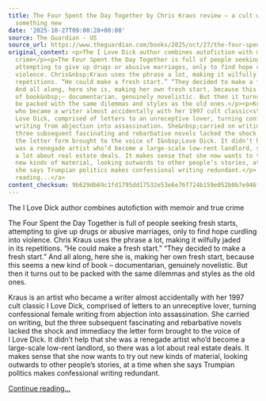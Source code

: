 ```yaml
---
title: The Four Spent the Day Together by Chris Kraus review – a cult writer tries
  something new
date: '2025-10-27T09:00:28+00:00'
source: The Guardian - US
source_url: https://www.theguardian.com/books/2025/oct/27/the-four-spent-the-day-together-by-chris-kraus-review-a-cult-writer-tries-something-new
original_content: <p>The I Love Dick author combines autofiction with memoir and true
  crime</p><p>The Four Spent the Day Together is full of people seeking fresh starts,
  attempting to give up drugs or abusive marriages, only to find hope curdling into
  violence. Chris&nbsp;Kraus uses the phrase a lot, making it wilfully jaded in&nbsp;its
  repetitions. “He could make a fresh start.” “They decided to make a fresh start.”
  And all along, here she is, making her own fresh start, because this seems a new&nbsp;kind
  of book&nbsp;– documentarian, genuinely novelistic. But then it turns&nbsp;out to
  be packed with the same dilemmas and styles as the old ones.</p><p>Kraus is an artist
  who became a writer almost accidentally with her 1997 cult classic<strong> </strong>I
  Love Dick, comprised of letters to an unreceptive lover, turning confessional female
  writing from abjection into assassination. She&nbsp;carried on writing, but the
  three subsequent fascinating and rebarbative novels lacked the shock and immediacy
  the letter form brought to the voice of I&nbsp;Love Dick. It didn’t help that she
  was a renegade artist who’d become a large-scale low-rent landlord, so there was
  a lot about real estate deals. It makes sense that she now wants to try&nbsp;out
  new kinds of material, looking outwards to other people’s stories, at a time when
  she says Trumpian politics makes confessional writing redundant.</p> <a href="https://www.theguardian.com/books/2025/oct/27/the-four-spent-the-day-together-by-chris-kraus-review-a-cult-writer-tries-something-new">Continue
  reading...</a>
content_checksum: 9b629db69c1fd1795dd17532e53e6e76f724b159e052b0b7e946f506893e0ad1
---
```


The I Love Dick author combines autofiction with memoir and true crime

The Four Spent the Day Together is full of people seeking fresh starts, attempting to give up drugs or abusive marriages, only to find hope curdling into violence. Chris&nbsp;Kraus uses the phrase a lot, making it wilfully jaded in&nbsp;its repetitions. “He could make a fresh start.” “They decided to make a fresh start.” And all along, here she is, making her own fresh start, because this seems a new&nbsp;kind of book&nbsp;– documentarian, genuinely novelistic. But then it turns&nbsp;out to be packed with the same dilemmas and styles as the old ones.

Kraus is an artist who became a writer almost accidentally with her 1997 cult classic I Love Dick, comprised of letters to an unreceptive lover, turning confessional female writing from abjection into assassination. She&nbsp;carried on writing, but the three subsequent fascinating and rebarbative novels lacked the shock and immediacy the letter form brought to the voice of I&nbsp;Love Dick. It didn’t help that she was a renegade artist who’d become a large-scale low-rent landlord, so there was a lot about real estate deals. It makes sense that she now wants to try&nbsp;out new kinds of material, looking outwards to other people’s stories, at a time when she says Trumpian politics makes confessional writing redundant.

 [Continue reading...](https://www.theguardian.com/books/2025/oct/27/the-four-spent-the-day-together-by-chris-kraus-review-a-cult-writer-tries-something-new)